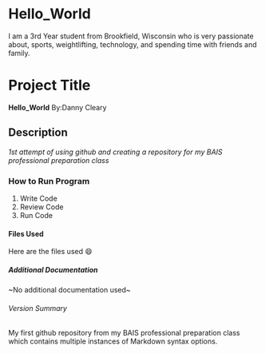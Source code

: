 # Hello_World
I am a 3rd Year student from Brookfield, Wisconsin who is very passionate about, sports, weightlifting, technology, and spending time with friends and family.
# Project Title
**Hello_World** By:Danny Cleary
## Description
*1st attempt of using github and creating a repository for my BAIS professional preparation class*
### How to Run Program
1. Write Code
2. Review Code
3. Run Code
#### Files Used
Here are the files used 😄
##### Additional Documentation
~No additional documentation used~
###### Version Summary
My first github repository from my BAIS professional preparation class which contains multiple instances of Markdown syntax options.
